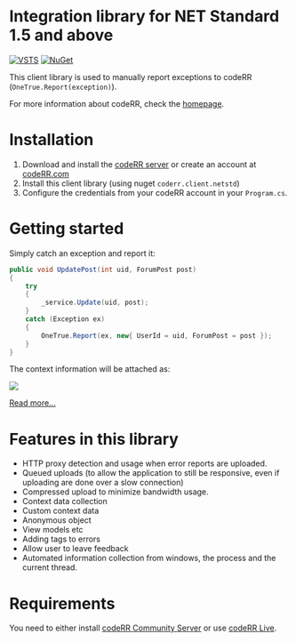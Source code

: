 Integration library for NET Standard 1.5 and above
==========================

[![VSTS](https://coderr.visualstudio.com/_apis/public/build/definitions/75570083-b1ef-4e78-88e2-5db4982f756c/3/badge)]() [![NuGet](https://img.shields.io/nuget/dt/codeRR.Client.NetStd.svg?style=flat-square)]()

This client library is used to manually report exceptions to codeRR (`OneTrue.Report(exception)`).

For more information about codeRR, check the [homepage](https://coderrapp.com).

# Installation

1. Download and install the [codeRR server](https://github.com/coderrapp/coderr.server) or create an account at [codeRR.com](https://coderrapp.com)
2. Install this client library (using nuget `coderr.client.netstd`)
3. Configure the credentials from your codeRR account in your `Program.cs`.

# Getting started

Simply catch an exception and report it:

```csharp
public void UpdatePost(int uid, ForumPost post)
{
	try
	{
		_service.Update(uid, post);
	}
	catch (Exception ex)
	{
		OneTrue.Report(ex, new{ UserId = uid, ForumPost = post });
	}
}
```

The context information will be attached as:

![](https://coderrapp.com/images/features/custom-context.png)

[Read more...](https://coderrapp.com/features/)

#  Features in this library

* HTTP proxy detection and usage when error reports are uploaded.
* Queued uploads (to allow the application to still be responsive, even if uploading are done over a slow connection)
* Compressed upload to minimize bandwidth usage.
* Context data collection
* Custom context data
 * Anonymous object
 * View models etc
* Adding tags to errors
* Allow user to leave feedback
* Automated information collection from windows, the process and the current thread.


# Requirements

You need to either install [codeRR Community Server](https://github.com/coderrapp/coderr.server) or use [codeRR Live](https://coderrapp.com/live).
